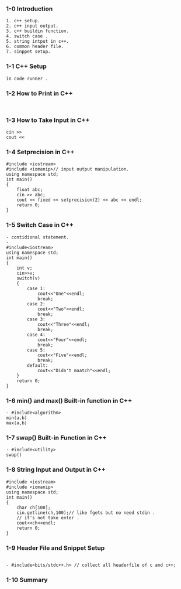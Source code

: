 ### 1-0 Introduction

```
1. c++ setup.
2. c++ input output.
3. c++ buildin function.
4. switch case .
5. string intput in c++.
6. common header file.
7. sinppet setup.

```

### 1-1 C++ Setup

```
in code runner .

```
### 1-2 How to Print in C++

```


```
### 1-3 How to Take Input in C++

```
cin >>
cout <<

```
### 1-4 Setprecision in C++

```
#include <iostream>
#include <iomanip>// input output manipulation.
using namespace std;
int main()
{
    float abc;
    cin >> abc;
    cout << fixed << setprecision(2) << abc << endl;
    return 0;
}

```
### 1-5 Switch Case in C++

```
- contidional statement. 
- 
#include<iostream>
using namespace std;
int main()
{
    int v;
    cin>>v;
    switch(v)
    {
        case 1:
            cout<<"One"<<endl;
            break;
        case 2:
            cout<<"Two"<<endl;
            break;
        case 3:
            cout<<"Three"<<endl;
            break;
        case 4:
            cout<<"Four"<<endl;
            break;
        case 5:
            cout<<"Five"<<endl;
            break;
        default:
            cout<<"Didn't maatch"<<endl;
    }
    return 0;
}

```
### 1-6 min() and max() Built-in function in C++

```
- #include<algorithm>
min(a,b)
max(a,b)

```
### 1-7 swap() Built-in Function in C++

```
- #include<utility>
swap()

```
### 1-8 String Input and Output in C++

```
#include <iostream>
#include <iomanip>
using namespace std;
int main()
{
    char ch[100];
    cin.getline(ch,100);// like fgets but no need stdin .
    // it's not take enter . 
    cout<<ch<<endl;
    return 0;
}

```

### 1-9 Header File and Snippet Setup

```

- #include<bits/stdc++.h> // collect all headerfile of c and c++;

```

### 1-10 Summary

```


```